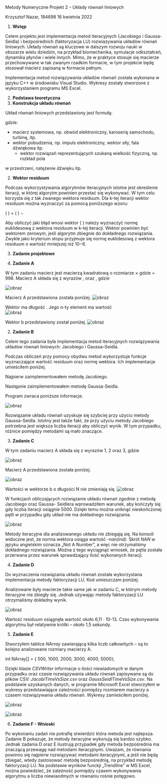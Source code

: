 ﻿Metody Numeryczne Projekt 2 – Układy równań liniowych

Krzysztof Nazar, 184698  16 kwietnia 2022 

1. **Wstęp** 

Celem  projektu  jest  implementacja  metod  iteracyjnych  (Jacobiego  i  Gaussa-Seidla) i bezpośrednich (faktoryzacja LU) rozwiazywania układów równań liniowych. Układy równań są kluczowe  w  dalszym  rozwoju  nauki  w  obszarze  wielu  dziedzin,  na  przykład  biomechanika, symulacje  odkształceń,  dynamika  płynów  i  wiele  innych.  Mimo,  że  w  praktyce  stosuje  się macierze przechowywane w tak zwanym rzadkim formacie, w tym projekcie będę stosował macierz zapisaną w formacie pełnym.  

Implementacja  metod  rozwiązywania  układów  równań  została  wykonana  w  języku  C++ w środowisku Visual Studio. Wykresy zostały stworzone z wykorzystaniem programu MS Excel. 

2. **Podstawa teoretyczna** 
1. **Konstrukcja układu równań** 

Układ równań liniowych przedstawiony jest formułą: 

 

gdzie: 

- macierz systemowa, np. obwód elektroniczny, karoserię samochodu, turbinę, itp. 
- wektor pobudzenia, np. impuls elektroniczny, wektor siły, fala dźwiękowa itp. 
  - wektor  rozwiązań  reprezentujących  szukaną  wielkość  fizyczną,  np.  rozkład  pola 

w przestrzeni, natężenie dźwięku itp. 

2. **Wektor residuum** 

Podczas  wykorzystywania  algorytmów  iteracyjnych  istotne  jest  określenie  iteracji,  w  której algorytm powinien przestać się wykonywać. W tym celu korzysta się z tak zwanego wektora residuum. Dla k-tej iteracji wektor residuum można wyznaczyć za pomocą poniższego wzoru: 

( ) =  ( ) −  

Aby  obliczyć  jaki  błąd  wnosi  wektor  ( )  należy  wyznaczyć  normę  euklidesową  z  wektora residuum w  k-tej  iteracji.  Wektor  powinien  być  wektorem zerowym,  jeśli  algorytm zbiegnie do dokładnego  rozwiązania.  Zwykle  jako  kryterium  stopu  przyjmuje  się  normę  euklidesową z wektora residuum o wartość mniejszej niż 10−6. 

3. **Zadanie projektowe** 

1. **Zadanie A** 

W  tym  zadaniu  macierz   jest  macierzą  kwadratową  o  rozmiarze  ×  gdzie  = 998. Macierz A składa się z wyrazów  ,  oraz   , gdzie 

![obraz](https://user-images.githubusercontent.com/72522808/163672375-d7cbda86-3328-4f27-8b6b-9c8e96d48583.png)

Macierz A przedstawiona została poniżej. 
![obraz](https://user-images.githubusercontent.com/72522808/163672369-d9306d15-bbdf-4b2d-9a9f-4e75cfcf1fa4.png)

Wektor  ma długość  . Jego n-ty element ma wartość  
![obraz](https://user-images.githubusercontent.com/72522808/163672381-9c8e8256-2867-4e37-a7cb-e1ab1a3cd68b.png)

Wektor b przedstawiony został poniżej. 
![obraz](https://user-images.githubusercontent.com/72522808/163672385-aa6fc0b7-911d-4705-b4a6-6c719986f534.png)


2. **Zadanie B**  

Celem tego zadania była implementacja metod iteracyjnych rozwiązywania układów równań liniowych: Jacobiego i Gaussa–Seidla. 

Podczas  obliczeń  przy  pomocy  obydwu  metod  wykorzystuje  funkcje  wyznaczające  wartość residuum oraz normę wektora. Ich implementacje umieściłem poniżej. 

Najpierw zaimplementowałem metodę Jacobiego.  


Następnie zaimplementowałem metodę Gaussa-Seidla. 



Program zwraca poniższe informacje. 

![obraz](https://user-images.githubusercontent.com/72522808/163672399-4b72a285-039c-4815-9f24-1d67687ccd46.png)

Rozwiązanie układu równań uzyskuje się szybciej przy użyciu metody Gaussa-Seidla. Istotny jest także fakt, że przy użyciu metody Jacobiego potrzebna jest większa liczba iteracji aby obliczyć wynik. W tym przypadku, różnice pomiędzy metodami są mało znaczące.  

3. **Zadanie C** 

W tym zadaniu macierz A składa się z wyrazów  1,  2 oraz   3, gdzie 

![obraz](https://user-images.githubusercontent.com/72522808/163672406-2bac862e-15a4-43f6-8fd4-27646f79c2b0.png)

Macierz A przedstawiona została poniżej. 

![obraz](https://user-images.githubusercontent.com/72522808/163672409-742d1b20-9d5c-4812-bdc4-68568582c711.png)

Wartości w wektorze b o długości N nie zmieniają się.
![obraz](https://user-images.githubusercontent.com/72522808/163672414-a486241f-16d5-4322-b8dd-3ac0f3ed804d.png)

W funkcjach obliczających rozwiązanie układu równań zgodnie z metodą Jacobiego oraz Gaussa- Seidlera wprowadziłem warunek, aby kończyły się gdy liczba iteracji osiągnie 5000. Dzięki temu można uniknąć nieskończonej pętli w przypadku gdy układ nie ma dokładnego rozwiązania.  

![obraz](https://user-images.githubusercontent.com/72522808/163672419-0d8e6f5b-5501-4cef-91f8-5054e2616146.png)

Metody  iteracyjne  dla  analizowanego  układu  nie  zbiegają  się.  Na  konsoli  widoczne  jest, że norma  wektora  osiąga  wartość  -*nan(ind)*.  Skrót  *NAN*  w  języku  angielskim  oznacza „Not A Number”, a więc nie otrzymaliśmy dokładnego rozwiązania. Można z tego wyciągnąć wniosek, że pętla została przerwana przez warunek sprawdzający ilość wykonanych iteracji. 

4. **Zadanie D** 

Do  wyznaczenia  rozwiązania  układu  równań  została  wykorzystana  implementacja  metody faktoryzacji LU. Kod umieszczam poniżej. 

Analizowane były macierze takie same jak w zadaniu C, w którym metody iteracyjne nie zbiegły się. Jednak używając metody faktoryzacji LU otrzymaliśmy dokładny wynik. 

![obraz](https://user-images.githubusercontent.com/72522808/163672428-ff677648-f27e-4b34-84e4-c3e849f764d9.png)

Wartość  residuum  osiągnęła  wartość  około  6,11 ∙ 10-13.  Czas  wykonywania  algorytmu  był relatywnie krótki – około 1,5 sekundy. 

5. **Zadanie E** 

Stworzyłem tablice  *NArray* zawierającą kilka liczb całkowitych – są to kolejno analizowane rozmiary macierzy A. 

int NArray[] = { 500, 1000, 2000, 3000, 4000, 5000}; 

Dzięki  klasie  *CSVWriter*  informacje  o  ilości  niewiadomych  w  danym  przypadku  oraz  czasie rozwiązywania  układu  równań  zapisywane  są  do  plików  CSV:  *JacobiTimeVsSize.csv*  oraz *GaussSeidlTimeVsSize.csv*.  Na  podstawie  uzyskanych  danych,  w  programie  Microsoft  Excel stworzyłem w wykresy przedstawiające zależności pomiędzy rozmiarem macierzy a czasem rozwiązywania układu równań. Wykresy zamieściłem poniżej. 

![obraz](https://user-images.githubusercontent.com/72522808/163672443-9ca5a1e3-0b96-4ef3-aafa-044edc5c4519.png)

![obraz](https://user-images.githubusercontent.com/72522808/163672448-e78c9805-4061-4f32-8973-837a02883f03.png)


6. **Zadanie F - Wnioski** 

Po wykonaniu zadań nie potrafię stwierdzić która metoda jest najlepsza. Zadanie B pokazuje, że metody iteracyjne wykonują się bardzo szybko. Jednak zadania D oraz E ilustrują przypadek gdy  metoda  bezpośrednia  ma  znaczącą  przewagę  nad  metodami  iteracyjnymi.  Uważam, że równania powinno się najpierw rozwiązywać metodami iteracyjnymi, a jeśli nie będą zbiegać, wtedy zastosować metodę bezpośrednią, na przykład metodę faktoryzacji LU. Na podstawie wyników funckji „Trendilne” w MS Excel, można powiedzieć, że zależność pomiędzy czasem wykonywania algorytmu a liczba niewiaodmych w równaniu rośnie potęgowo. 
